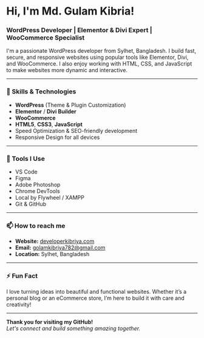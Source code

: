# Hi, I'm Md. Gulam Kibria!  
### WordPress Developer | Elementor & Divi Expert | WooCommerce Specialist  

I'm a passionate WordPress developer from Sylhet, Bangladesh. I build fast, secure, and responsive websites using popular tools like Elementor, Divi, and WooCommerce. I also enjoy working with HTML, CSS, and JavaScript to make websites more dynamic and interactive.

---

### 🚀 Skills & Technologies
- **WordPress** (Theme & Plugin Customization)
- **Elementor** / **Divi Builder**
- **WooCommerce**
- **HTML5**, **CSS3**, **JavaScript**
- Speed Optimization & SEO-friendly development
- Responsive Design for all devices

---

### 🔧 Tools I Use
- VS Code  
- Figma  
- Adobe Photoshop  
- Chrome DevTools  
- Local by Flywheel / XAMPP  
- Git & GitHub  

---

### 📫 How to reach me
- **Website:** [developerkibriya.com](https://developerkibriya.com)  
- **Email:** golamkibriya782@gmail.com  
- **Location:** Sylhet, Bangladesh  

---

### ⚡ Fun Fact
I love turning ideas into beautiful and functional websites. Whether it’s a personal blog or an eCommerce store, I’m here to build it with care and creativity!

---

**Thank you for visiting my GitHub!**  
*Let's connect and build something amazing together.*
